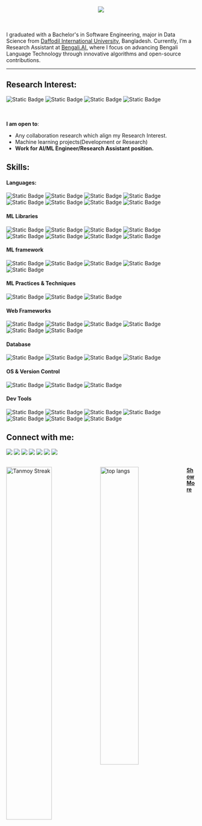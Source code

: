 <!--<img align="right" src="https://visitor-badge.laobi.icu/badge?page_id=zumrudu-anka.zumrudu-anka"> -->

<h1 align="center">
  <a href="https://git.io/typing-svg">
    <img src="https://readme-typing-svg.herokuapp.com/?lines=Hey,+Hi!;Tanmoy+Here+:3&center=true&size=30">
  </a>
</h1>

<!--<h5 align="center">
  <code><a href="www.linkedin.com/in/tanmoy-shome" title="LinkedIn Profile"><img width="22" src="images/linkedin.svg"> LinkedIn</a></code>
  <code><a href="https://www.kaggle.com/tanmoyshome" title="Kaggle Profile"><img width="22" src="images/kagglee.png"> Kaggle</a></code>
  <code><a href="https://leetcode.com/u/TanmoyShome/" title="Leetcode Profile"><img width="22" src="images/leetcode.png"> Leetcode</a></code>
  <code><a href="https://codeforces.com/profile/DebuggingMyLady" title="Codeforece Profile"><img width="22" src="images/codeforece.png"> Codeforce</a></code>
</h5>-->
<br>
<p align="left">
  I graduated with a Bachelor's in Software Engineering, major in Data Science from <a href ="https://daffodilvarsity.edu.bd/">Daffodil International University</a>, Bangladesh. Currently, I’m a Research Assistant at <a href ="https://bengaliai.github.io/">Bengali.AI,</a> where I focus on advancing Bengali Language Technology through innovative algorithms and open-source contributions.
<!--   <br>
  💬 Ask me anything about from <a href="https://github.com/zumrudu-anka/zumrudu-anka/issues" title="Issues">Here</a> -->
  <br>
<!--   📫 How to reach me: <a href="mailto: osmandurdag@hotmail.com">osmandurdag@hotmail.com</a> -->
</p> 

<hr>
<h2 align="left"> Research Interest: </h2>

![Static Badge](https://img.shields.io/badge/Multimodal_learning%20-%2320BEFF?style=social&color=black)
![Static Badge](https://img.shields.io/badge/Graph_Neural_Networks%20-white?style=social&labelColor=black&color=black)
![Static Badge](https://img.shields.io/badge/Multimodal_Graph_Reasoning%20-white?style=social&labelColor=black&color=black)
![Static Badge](https://img.shields.io/badge/Reinforcement_Learning%20-white?style=social&labelColor=black&color=black)

<br><br>
 **I am open to**:

- Any collaboration research which align my Research Interest.
- Machine learning projects(Development or Research)</br>
- <b>Work for AI/ML Engineer/Research Assistant position.</b>

## Skills:

#### Languages:

![Static Badge](https://img.shields.io/badge/python%20-white?style=for-the-badge&logo=python&logoColor=%233776AB&labelColor=black&color=black)
![Static Badge](https://img.shields.io/badge/c%20-white?style=for-the-badge&logo=c&logoColor=%23A8B9CC&labelColor=black&color=black)
![Static Badge](https://img.shields.io/badge/c%2B%2B%20-white?style=for-the-badge&logo=cplusplus&logoColor=%2300599C&labelColor=black&color=black)
![Static Badge](https://img.shields.io/badge/Java%20-white?style=for-the-badge&labelColor=black&color=black)
![Static Badge](https://img.shields.io/badge/html5%20-white?style=for-the-badge&logo=html5&logoColor=%23E34F26&labelColor=black&color=black)
![Static Badge](https://img.shields.io/badge/css%20-white?style=for-the-badge&logo=css&logoColor=%23663399&labelColor=black&color=black)
![Static Badge](https://img.shields.io/badge/javascript%20-white?style=for-the-badge&logo=javascript&logoColor=%23F7DF1E&labelColor=black&color=black)
![Static Badge](https://img.shields.io/badge/Data_Structures_%26_Algorithm%20-white?style=for-the-badge&labelColor=black&color=black)


#### ML Libraries

![Static Badge](https://img.shields.io/badge/scikit_learn%20-white?style=for-the-badge&logo=scikitlearn&logoColor=%23F7931E&labelColor=black&color=black)
![Static Badge](https://img.shields.io/badge/NLTK%20-white?style=for-the-badge&labelColor=black&color=black)
![Static Badge](https://img.shields.io/badge/BNLTK%20-white?style=for-the-badge&labelColor=black&color=black)
![Static Badge](https://img.shields.io/badge/Transformers%20-white?style=for-the-badge&logo=huggingface&logoColor=%23FFD21E&labelColor=black&color=black)
![Static Badge](https://img.shields.io/badge/opencv%20-white?style=for-the-badge&logo=opencv&logoColor=%235C3EE8&labelColor=black&color=black)
![Static Badge](https://img.shields.io/badge/numpy%20-white?style=for-the-badge&logo=numpy&logoColor=%23013243&labelColor=black&color=black)
![Static Badge](https://img.shields.io/badge/pandas%20-white?style=for-the-badge&logo=pandas&logoColor=%23150458&labelColor=black&color=black)
![Static Badge](https://img.shields.io/badge/plotly%20-white?style=for-the-badge&logo=plotly&logoColor=%233F4F75&labelColor=black&color=black)



#### ML framework

![Static Badge](https://img.shields.io/badge/pytorch%20-white?style=for-the-badge&logo=pytorch&logoColor=%23EE4C2C&labelColor=black&color=black)
![Static Badge](https://img.shields.io/badge/Tensorflow%20-white?style=for-the-badge&logo=Tensorflow&logoColor=%23EE4C2C&labelColor=black&color=black)
![Static Badge](https://img.shields.io/badge/keras%20-white?style=for-the-badge&logo=keras&logoColor=%23D00000&labelColor=black&color=black)
![Static Badge](https://img.shields.io/badge/Detectron2%20-white?style=for-the-badge&labelColor=black&color=black)
![Static Badge](https://img.shields.io/badge/langchain%20-white?style=for-the-badge&logo=langchain&logoColor=%231C3C3C&labelColor=black&color=black)


#### ML Practices & Techniques
![Static Badge](https://img.shields.io/badge/MLOPS%20-white?style=for-the-badge&labelColor=black&color=black)
![Static Badge](https://img.shields.io/badge/llmOPS%20-white?style=for-the-badge&labelColor=black&color=black)
![Static Badge](https://img.shields.io/badge/RAg%20-white?style=for-the-badge&labelColor=black&color=black)


#### Web Frameworks
![Static Badge](https://img.shields.io/badge/next.js%20-white?style=for-the-badge&logo=nextdotjs&logoColor=white&labelColor=black&color=black)
![Static Badge](https://img.shields.io/badge/react.js%20-white?style=for-the-badge&logo=react&logoColor=%2361DAFB&labelColor=black&color=black)
![Static Badge](https://img.shields.io/badge/node.js%20-white?style=for-the-badge&logo=nodedotjs&logoColor=%235FA04E&labelColor=black&color=black)
![Static Badge](https://img.shields.io/badge/flask%20-white?style=for-the-badge&logo=flask&logoColor=white&labelColor=black&color=black)
![Static Badge](https://img.shields.io/badge/laravel%20-white?style=for-the-badge&logo=laravel&logoColor=%23FF2D20&labelColor=black&color=black)
![Static Badge](https://img.shields.io/badge/fastapi%20-white?style=for-the-badge&logo=fastapi&logoColor=%23009688&labelColor=black&color=black)


#### Database

![Static Badge](https://img.shields.io/badge/mysql%20-white?style=for-the-badge&logo=mysql&logoColor=%234479A1&labelColor=black&color=black)
![Static Badge](https://img.shields.io/badge/postgresql%20-white?style=for-the-badge&logo=postgresql&logoColor=%234169E1&labelColor=black&color=black)
![Static Badge](https://img.shields.io/badge/ChromaDB%20-white?style=for-the-badge&labelColor=black&color=black)
![Static Badge](https://img.shields.io/badge/Pinecone%20-white?style=for-the-badge&labelColor=black&color=black)


#### OS & Version Control

![Static Badge](https://img.shields.io/badge/linux%20-white?style=for-the-badge&logo=linux&logoColor=%23FCC624&labelColor=black&color=black)
![Static Badge](https://img.shields.io/badge/git%20-white?style=for-the-badge&logo=git&logoColor=%23F05032&labelColor=black&color=black)
![Static Badge](https://img.shields.io/badge/github%20-white?style=for-the-badge&logo=github&logoColor=white&labelColor=black&color=black)

<!-- ![AWS](https://img.shields.io/badge/Amazon_AWS-232F3E?style=flat&logo=amazon-aws&logoColor=white)&nbsp;
![Google Cloud](https://img.shields.io/badge/Google_Cloud-4285F4?style=flat&logo=google-cloud&logoColor=white)&nbsp; -->

#### Dev Tools

![Static Badge](https://img.shields.io/badge/Visual_Studio_Code%20-white?style=for-the-badge&labelColor=black&color=black)
![Static Badge](https://img.shields.io/badge/pycharm%20-white?style=for-the-badge&logo=pycharm&logoColor=5CB338&labelColor=black&color=black)
![Static Badge](https://img.shields.io/badge/jupyter%20-white?style=for-the-badge&logo=jupyter&logoColor=%23F37626&labelColor=black&color=black)
![Static Badge](https://img.shields.io/badge/overleaf%20-white?style=for-the-badge&logo=overleaf&logoColor=%2347A141&labelColor=black&color=black)
![Static Badge](https://img.shields.io/badge/apache_tomcat%20-white?style=for-the-badge&logo=apachetomcat&logoColor=%23F8DC75&labelColor=black&color=black)
![Static Badge](https://img.shields.io/badge/postman%20-white?style=for-the-badge&logo=postman&logoColor=%23FF6C37&labelColor=black&color=black)
![Static Badge](https://img.shields.io/badge/eclipseide%20-white?style=for-the-badge&logo=eclipseide&logoColor=%232C2255&labelColor=black&color=black)



## Connect with me:

<p align = "center">

[<img src="https://img.shields.io/badge/linkedin-%2312100E.svg?&style=for-the-badge&logo=linkedin&logoColor=white&color=black" />](www.linkedin.com/in/tanmoy-shome)
[<img src="https://img.shields.io/badge/kaggle%20-%2320BEFF?style=for-the-badge&logo=kaggle&logoColor=%2320BEFF&color=black" />](https://www.kaggle.com/tanmoyshome)
[<img src="https://img.shields.io/badge/x%20-white?style=for-the-badge&logo=x&logoColor=white&color=%23000000" />](https://x.com/TanmoyShome6174) 
[<img src="https://img.shields.io/badge/leetcode%20-white?style=for-the-badge&logo=leetcode&logoColor=%23FFA116&color=%23000000" />](https://leetcode.com/u/TanmoyShome/)
[<img src="https://img.shields.io/badge/codeforces%20-white?style=for-the-badge&logo=codeforces&logoColor=%231F8ACB&color=black" />](https://codeforces.com/profile/DebuggingMyLady)
[<img src="https://img.shields.io/badge/x%20-white?style=for-the-badge&logo=x&logoColor=white&color=%23000000" />](https://x.com/TanmoyShome6174) 
[<img src="https://img.shields.io/badge/instagram%20-white?style=for-the-badge&logo=instagram&logoColor=%23FF0069&color=black" />](https://www.instagram.com/tanmoy.mir.jafar_/)


<h2 align="center"></h2




<a href="https://git.io/streak-stats">
  <img align="left" width="49%" src="https://github-readme-streak-stats-bice-five.vercel.app?user=Tanmoy4672&theme=dark&hide_border=true&border_radius=5&short_numbers=true" alt="Tanmoy Streak" /> 

<!--![Top Langs](https://github-readme-stats.vercel.app/api/top-langs/?username=Tanmoy4672&layout=compact)

![Anurag's GitHub stats](https://github-readme-stats.vercel.app/api?username=Tanmoy4672&show_icons=true&theme=radical) -->

<img alt="top langs" align="left" width="45%" src= "https://github-readme-stats.vercel.app/api?username=Tanmoy4672&show_icons=true&theme=dark#gh-dark-mode-only" />
 





<h4 align = "left">
  <a href="https://github.com/Tanmoy4672?tab=repositories" title="Show Repositories">Show More</a>
</h4>

<!--
**zumrudu-anka/zumrudu-anka** is a ✨ _special_ ✨ repository because its `README.md` (this file) appears on your GitHub profile.

Here are some ideas to get you started:

- 🔭 I’m currently working on ...
- 🌱 I’m currently learning ...
- 👯 I’m looking to collaborate on ...
- 🤔 I’m looking for help with ...
- 💬 Ask me about ...
- 📫 How to reach me: ...
- 😄 Pronouns: ...
- ⚡ Fun fact: ...


Notes: If you want use this readme, firstly star it please. If you can't align your repositories like this, please change your repository desription to shorter than now. Maybe 4 or 5 word will be good.

![Metrics](https://metrics.lecoq.io/zumrudu-anka?template=classic&base.header=0&base.activity=0&base.community=0&base.repositories=0&base.metadata=0&achievements=1&achievements.threshold=C&achievements.secrets=true&achievements.limit=0&config.timezone=Europe%2FIstanbul)

-->
